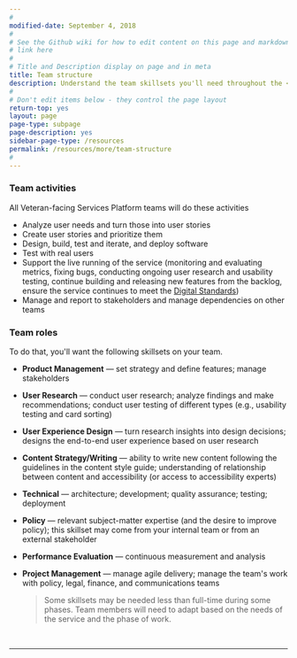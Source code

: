 ```yaml
---
#
modified-date: September 4, 2018
#
# See the Github wiki for how to edit content on this page and markdown styles you can use:
# link here
#
# Title and Description display on page and in meta
title: Team structure
description: Understand the team skillsets you'll need throughout the <i>Digital Delivery</i> lifecycle.
#
# Don't edit items below - they control the page layout
return-top: yes
layout: page
page-type: subpage
page-description: yes
sidebar-page-type: /resources
permalink: /resources/more/team-structure
#
---
```


### Team activities

All Veteran-facing Services Platform teams will do these activities

* Analyze user needs and turn those into user stories
* Create user stories and prioritize them
* Design, build, test and iterate, and deploy software
* Test with real users
* Support the live running of the service (monitoring and evaluating metrics, fixing bugs, conducting ongoing user research and usability testing, continue building and releasing new features from the backlog, ensure the service continues to meet the [Digital Standards]({{site.baseurl}}/digital-standards))
* Manage and report to stakeholders and manage dependencies on other teams

### Team roles

To do that, you'll want the following skillsets on your team.

* **Product Management** &mdash; set strategy and define features; manage stakeholders
* **User Research** &mdash; conduct user research; analyze findings and make recommendations; conduct user testing of different types (e.g., usability testing and card sorting)
* **User Experience Design** &mdash; turn research insights into design decisions; designs the end-to-end user experience based on user research
* **Content Strategy/Writing** &mdash; ability to write new content following the guidelines in the content style guide; understanding of relationship between content and accessibility (or access to accessibility experts)
* **Technical** &mdash; architecture; development; quality assurance; testing; deployment
* **Policy** &mdash; relevant subject-matter expertise (and the desire to improve policy); this skillset may come from your internal team or from an external stakeholder
* **Performance Evaluation** &mdash; continuous measurement and analysis
* **Project Management** &mdash; manage agile delivery; manage the team's work with policy, legal, finance, and communications teams

  > Some skillsets may be needed less than full-time during some phases. Team members will need to adapt based on the needs of the service and the phase of work.

<br/>
<hr>
